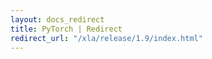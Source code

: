 ```yaml
---
layout: docs_redirect
title: PyTorch | Redirect
redirect_url: "/xla/release/1.9/index.html"
---
```

